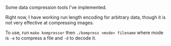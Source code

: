 Some data compression tools I've implemented.

Right now, I have working run length encoding for arbitrary data, though it is not very effective at compressing images.

To use, run `make kompressor` then `./kompress <mode> filename` where mode is `-e` to compress a file and `-d` to decode it. 
